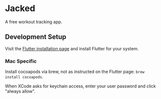 # Jacked

A free workout tracking app.

## Development Setup

Visit the [Flutter installation page](https://docs.flutter.dev/get-started/install) and install Flutter for your system.

### Mac Specific

Install cocoapods via brew, not as instructed on the Flutter page: `brew install cocoapods`.

When XCode asks for keychain access, enter your user password and click "always allow".
